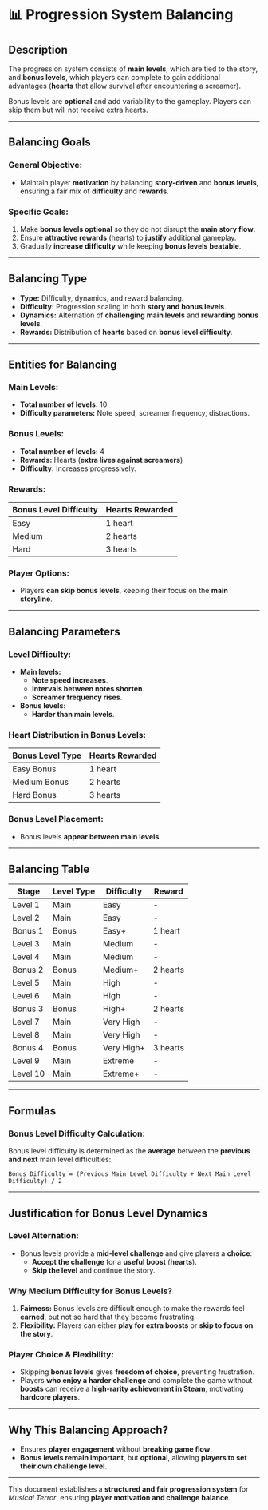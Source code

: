# 📊 Progression System Balancing

## **Description**

The progression system consists of **main levels**, which are tied to the story, and **bonus levels**, which players can complete to gain additional advantages (**hearts** that allow survival after encountering a screamer).

Bonus levels are **optional** and add variability to the gameplay. Players can skip them but will not receive extra hearts.

---

## **Balancing Goals**

### **General Objective:**
- Maintain player **motivation** by balancing **story-driven** and **bonus levels**, ensuring a fair mix of **difficulty** and **rewards**.

### **Specific Goals:**
1. Make **bonus levels optional** so they do not disrupt the **main story flow**.
2. Ensure **attractive rewards** (hearts) to **justify** additional gameplay.
3. Gradually **increase difficulty** while keeping **bonus levels beatable**.

---

## **Balancing Type**
- **Type:** Difficulty, dynamics, and reward balancing.
- **Difficulty:** Progression scaling in both **story and bonus levels**.
- **Dynamics:** Alternation of **challenging main levels** and **rewarding bonus levels**.
- **Rewards:** Distribution of **hearts** based on **bonus level difficulty**.

---

## **Entities for Balancing**

### **Main Levels:**
- **Total number of levels:** 10
- **Difficulty parameters:** Note speed, screamer frequency, distractions.

### **Bonus Levels:**
- **Total number of levels:** 4
- **Rewards:** Hearts (**extra lives against screamers**)
- **Difficulty:** Increases progressively.

### **Rewards:**
| Bonus Level Difficulty | Hearts Rewarded |
|------------------------|----------------|
| Easy                  | 1 heart        |
| Medium                | 2 hearts       |
| Hard                  | 3 hearts       |

### **Player Options:**
- Players **can skip bonus levels**, keeping their focus on the **main storyline**.

---

## **Balancing Parameters**

### **Level Difficulty:**
- **Main levels:** 
  - **Note speed increases**.
  - **Intervals between notes shorten**.
  - **Screamer frequency rises**.
- **Bonus levels:** 
  - **Harder than main levels**.

### **Heart Distribution in Bonus Levels:**
| Bonus Level Type | Hearts Rewarded |
|------------------|----------------|
| Easy Bonus      | 1 heart        |
| Medium Bonus    | 2 hearts       |
| Hard Bonus      | 3 hearts       |

### **Bonus Level Placement:**
- Bonus levels **appear between main levels**.

---

## **Balancing Table**

| Stage       | Level Type  | Difficulty    | Reward      |
|------------|------------|--------------|------------|
| Level 1    | Main       | Easy         | -          |
| Level 2    | Main       | Easy         | -          |
| Bonus 1    | Bonus      | Easy+        | 1 heart    |
| Level 3    | Main       | Medium       | -          |
| Level 4    | Main       | Medium       | -          |
| Bonus 2    | Bonus      | Medium+      | 2 hearts   |
| Level 5    | Main       | High         | -          |
| Level 6    | Main       | High         | -          |
| Bonus 3    | Bonus      | High+        | 2 hearts   |
| Level 7    | Main       | Very High    | -          |
| Level 8    | Main       | Very High    | -          |
| Bonus 4    | Bonus      | Very High+   | 3 hearts   |
| Level 9    | Main       | Extreme      | -          |
| Level 10   | Main       | Extreme+     | -          |

---

## **Formulas**

### **Bonus Level Difficulty Calculation:**
Bonus level difficulty is determined as the **average** between the **previous and next** main level difficulties:

```
Bonus Difficulty = (Previous Main Level Difficulty + Next Main Level Difficulty) / 2
```

---

## **Justification for Bonus Level Dynamics**

### **Level Alternation:**
- Bonus levels provide a **mid-level challenge** and give players a **choice**: 
  - **Accept the challenge** for a **useful boost** (**hearts**).
  - **Skip the level** and continue the story.

### **Why Medium Difficulty for Bonus Levels?**
1. **Fairness:** Bonus levels are difficult enough to make the rewards feel **earned**, but not so hard that they become frustrating.
2. **Flexibility:** Players can either **play for extra boosts** or **skip to focus on the story**.

### **Player Choice & Flexibility:**
- Skipping **bonus levels** gives **freedom of choice**, preventing frustration.
- Players **who enjoy a harder challenge** and complete the game without **boosts** can receive a **high-rarity achievement in Steam**, motivating **hardcore players**.

---

## **Why This Balancing Approach?**
- Ensures **player engagement** without **breaking game flow**.
- **Bonus levels remain important**, but **optional**, allowing **players to set their own challenge level**.

---

This document establishes a **structured and fair progression system** for *Musical Terror*, ensuring **player motivation and challenge balance**.
